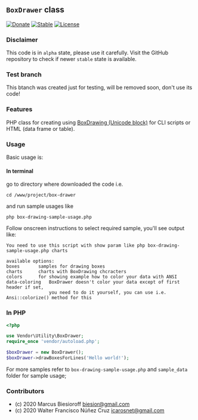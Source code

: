 ## `BoxDrawer` class 

[![Donate](https://img.shields.io/static/v1?label=Donate&message=PayPal.me/biesior&color=brightgreen)](https://www.paypal.me/biesior/4.99EUR)
[![Stable](https://img.shields.io/static/v1?label=alpha&message=0.0.10&color=blue)](https://github.com/biesior/box-drawer/tree/0.0.10-alpha)
[![License](https://img.shields.io/static/v1?label=license&message=GPL-3-or-later&color=yellowgreen)](https://en.wikipedia.org/wiki/GNU_General_Public_License#Version_3)

### Disclaimer

This code is in `alpha` state, please use it carefully. Visit the GitHub repository to check if newer `stable` state is available.

### Test branch

This btanch was created just for testing, will be removed soon, don't use its code!

### Features 

PHP class for creating using [BoxDrawing (Unicode block)](https://en.wikipedia.org/wiki/Box_Drawing_(Unicode_block)) for CLI scripts or HTML (data frame or table).

### Usage

Basic usage is:

#### In terminal
go to directory where downloaded the code i.e.

```
cd /www/project/box-drawer
```

and run sample usages like

```
php box-drawing-sample-usage.php
```

Follow onscreen instructions to select required sample, you'll see output like:

```
You need to use this script with show param like php box-drawing-sample-usage.php charts

available options:
boxes		samples for drawing boxes
charts		charts with BoxDrawing chcracters
colors		for showing example how to color your data with ANSI
data-coloring	BoxDrawer doesn't color your data except of first header if set, 
                you need to do it yourself, you can use i.e. Ansi::colorize() method for this
```

### In PHP
```php
<?php

use Vendor\Utility\BoxDrawer;
require_once 'vendor/autoload.php';

$boxDrawer = new BoxDrawer();
$boxDrawer->drawBoxesForLines('Hello world!');
```

For more samples refer to `box-drawing-sample-usage.php` and `sample_data` folder for sample usage;

### Contributors
- (c) 2020 Marcus Biesioroff biesior@gmail.com
- (c) 2020 Walter Francisco Núñez Cruz icarosnet@gmail.com 

